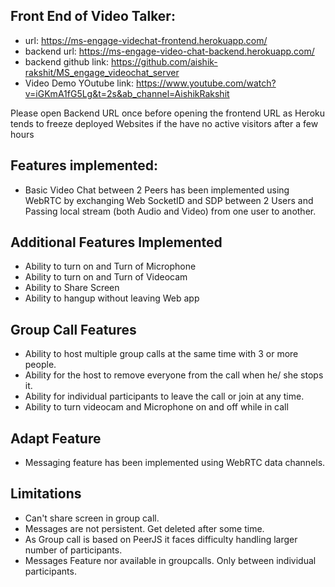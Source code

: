## Front End of Video Talker: 
 * url: https://ms-engage-videchat-frontend.herokuapp.com/
 * backend url: https://ms-engage-video-chat-backend.herokuapp.com/
 * backend github link: https://github.com/aishik-rakshit/MS_engage_videochat_server
 * Video Demo YOutube link: https://www.youtube.com/watch?v=iGKmA1fG5Lg&t=2s&ab_channel=AishikRakshit


Please open Backend URL once before opening the frontend URL as Heroku tends to freeze deployed Websites if the have no active visitors after a few hours

## Features implemented:
* Basic Video Chat between 2 Peers has been implemented using WebRTC by exchanging Web SocketID and SDP between 2 Users and Passing local stream (both Audio and Video) from one user to another.

## Additional Features Implemented
* Ability to turn on and Turn of Microphone
* Ability to turn on and Turn of Videocam
* Ability to Share Screen​
* Ability to hangup without leaving Web app​

## Group Call Features
* Ability to host multiple group calls at the same time with 3 or more people.
* Ability for the host to remove everyone from the call when he/ she stops it.
* Ability for individual participants to leave the call or join at any time.
* Ability to turn videocam and Microphone on and off while in call

## Adapt Feature
* Messaging feature has been implemented using WebRTC data channels.

## Limitations
* Can't share screen in group call.
* Messages are not persistent. Get deleted after some time.
* As Group call is based on PeerJS it faces difficulty handling larger number of participants.
* Messages Feature nor available in groupcalls. Only between individual participants.
